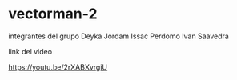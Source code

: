 # vectorman-2

integrantes del grupo 
Deyka Jordam 
Issac Perdomo 
Ivan Saavedra

link del video 

https://youtu.be/2rXABXvrgiU

